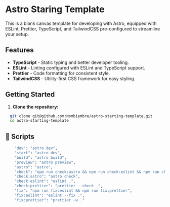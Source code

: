 # Astro Staring Template

This is a blank canvas template for developing with Astro, equipped with ESLint, Prettier, TypeScript, and TailwindCSS pre-configured to streamline your setup.

## Features

- **TypeScript** - Static typing and better developer tooling.
- **ESLint** - Linting configured with ESLint and TypeScript support.
- **Prettier** - Code formatting for consistent style.
- **TailwindCSS** - Utility-first CSS framework for easy styling.

## Getting Started

1. **Clone the repository:**

```sh
  git clone git@github.com:Nombiembre/astro-starting-template.git
  cd astro-starting-template
```


## 🧞 Scripts

```sh
    "dev": "astro dev",
    "start": "astro dev",
    "build": "astro build",
    "preview": "astro preview",
    "astro": "astro",
    "check": "npm run check:astro && npm run check:eslint && npm run check:prettier",
    "check:astro": "astro check",
    "check:eslint": "eslint .",
    "check:prettier": "prettier --check .",
    "fix": "npm run fix:eslint && npm run fix:prettier",
    "fix:eslint": "eslint --fix .",
    "fix:prettier": "prettier -w ."
```
